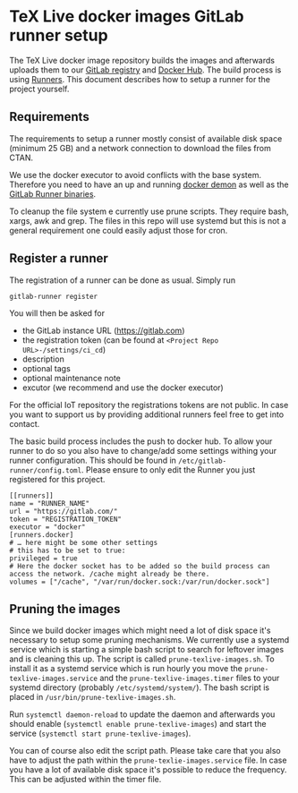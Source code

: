 # TeX Live docker images GitLab runner setup

The TeX Live docker image repository builds the images and afterwards uploads them to our [GitLab registry](https://gitlab.com/islandoftex/images/texlive/container_registry) and [Docker Hub](https://hub.docker.com/r/texlive/texlive).
The build process is using [Runners](https://docs.gitlab.com/runner/).
This document describes how to setup a runner for the project yourself.

## Requirements

The requirements to setup a runner mostly consist of available disk space (minimum 25 GB) and a network connection to download the files from CTAN.

We use the docker executor to avoid conflicts with the base system. Therefore you need to have an up and running [docker demon](https://docs.docker.com/config/daemon/) as well as the [GitLab Runner binaries](https://docs.gitlab.com/runner/install/).

To cleanup the file system e currently use prune scripts. They require bash, xargs, awk and grep. The files in this repo will use systemd but this is not a general requirement one could easily adjust those for cron.

## Register a runner

The registration of a runner can be done as usual. Simply run

```
gitlab-runner register
```

You will then be asked for

- the GitLab instance URL (https://gitlab.com)
- the registration token (can be found at `<Project Repo URL>-/settings/ci_cd`)
- description
- optional tags
- optional maintenance note
- excutor (we recommend and use the docker executor)

For the official IoT repository the registrations tokens are not public. In case you want to support us by providing additional runners feel free to get into contact.

The basic build process includes the push to docker hub. To allow your runner to do so you also have to change/add some settings withing your runner configuration.
This should be found in `/etc/gitlab-runner/config.toml`. Please ensure to only edit the Runner you just registered for this project.

```
[[runners]]
name = "RUNNER_NAME"
url = "https://gitlab.com/"
token = "REGISTRATION_TOKEN"
executor = "docker"
[runners.docker]
# … here might be some other settings
# this has to be set to true:
privileged = true
# Here the docker socket has to be added so the build process can access the network. /cache might already be there.
volumes = ["/cache", "/var/run/docker.sock:/var/run/docker.sock"]
```


## Pruning the images
Since we build docker images which might need a lot of disk space it's necessary to setup some pruning mechanisms.
We currently use a systemd service which is starting a simple bash script to search for leftover images and is cleaning this up.
The script  is called `prune-texlive-images.sh`.
To install it as a systemd service which is run hourly you move the `prune-texlive-images.service` and the `prune-texlive-images.timer` files to your systemd directory (probably `/etc/systemd/system/`).
The bash script is placed in `/usr/bin/prune-texlive-images.sh`.

Run `systemctl daemon-reload` to update the daemon and afterwards you should enable (`systemctl enable prune-texlive-images`) and start the service (`systemctl start prune-texlive-images`).

You can of course also edit the script path. Please take care that you also have to adjust the path within the `prune-texlie-images.service` file.
In case you have a lot of available disk space it's possible to reduce the frequency. This can be adjusted within the timer file.
